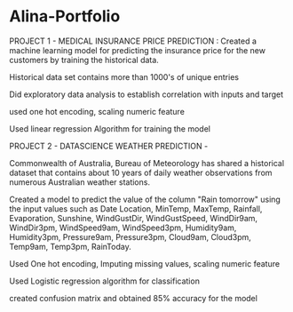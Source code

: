 # Alina-Portfolio

PROJECT 1 - MEDICAL INSURANCE PRICE PREDICTION
: Created a machine learning model for predicting the insurance price for the new customers by training the historical data.

Historical data set contains more than 1000's of unique entries

Did exploratory data analysis to establish correlation with inputs and target

 used one hot encoding, scaling numeric feature
 
 Used linear regression Algorithm for training the model 
 
 
 
 
 


 PROJECT 2 - DATASCIENCE WEATHER PREDICTION -

Commonwealth of Australia, Bureau of Meteorology has shared a historical dataset that contains about 10 years of daily weather observations from numerous Australian weather stations.

Created a model to predict the value of the column "Rain tomorrow" using the input values such as Date Location, MinTemp, MaxTemp, Rainfall, Evaporation, Sunshine, WindGustDir, WindGustSpeed, WindDir9am, WindDir3pm, WindSpeed9am, WindSpeed3pm, Humidity9am, Humidity3pm, Pressure9am, Pressure3pm, Cloud9am, Cloud3pm, Temp9am, Temp3pm, RainToday.

Used One hot encoding, Imputing missing values, scaling numeric feature

Used Logistic regression algorithm for classification

created confusion matrix and obtained 85% accuracy for the model

